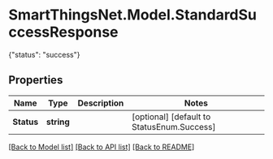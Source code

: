 # SmartThingsNet.Model.StandardSuccessResponse
{\"status\": \"success\"}
## Properties

Name | Type | Description | Notes
------------ | ------------- | ------------- | -------------
**Status** | **string** |  | [optional] [default to StatusEnum.Success]

[[Back to Model list]](../README.md#documentation-for-models) [[Back to API list]](../README.md#documentation-for-api-endpoints) [[Back to README]](../README.md)

